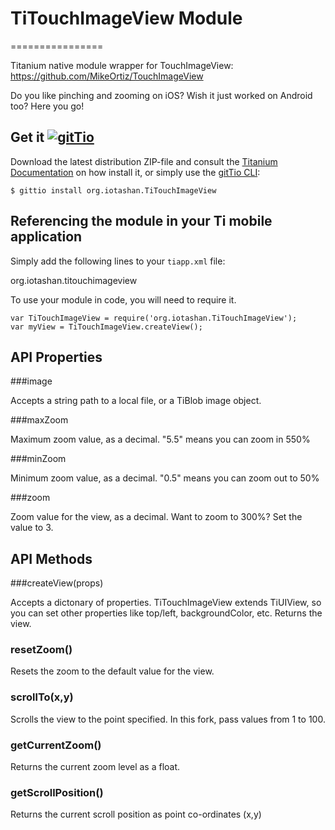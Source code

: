 # TiTouchImageView Module
================

Titanium native module wrapper for TouchImageView: https://github.com/MikeOrtiz/TouchImageView

Do you like pinching and zooming on iOS? Wish it just worked on Android too? Here you go!

## Get it [![gitTio](http://gitt.io/badge.png)](http://gitt.io/component/org.iotashan.TiTouchImageView)
Download the latest distribution ZIP-file and consult the [Titanium Documentation](http://docs.appcelerator.com/titanium/latest/#!/guide/Using_a_Module) on how install it, or simply use the [gitTio CLI](http://gitt.io/cli):

`$ gittio install org.iotashan.TiTouchImageView`

## Referencing the module in your Ti mobile application

Simply add the following lines to your `tiapp.xml` file:

<modules>
	<module platform="android">org.iotashan.titouchimageview</module>
</modules>

To use your module in code, you will need to require it.

	var TiTouchImageView = require('org.iotashan.TiTouchImageView');
	var myView = TiTouchImageView.createView();

## API Properties

###image

Accepts a string path to a local file, or a TiBlob image object.

###maxZoom

Maximum zoom value, as a decimal. "5.5" means you can zoom in 550%

###minZoom

Minimum zoom value, as a decimal. "0.5" means you can zoom out to 50%

###zoom

Zoom value for the view, as a decimal. Want to zoom to 300%? Set the value to 3.

## API Methods

###createView(props)

Accepts a dictonary of properties. TiTouchImageView extends TiUIView, so you can set other properties like top/left, backgroundColor, etc. Returns the view.

### resetZoom()

Resets the zoom to the default value for the view.

### scrollTo(x,y)

Scrolls the view to the point specified.
In this fork, pass values from 1 to 100.

### getCurrentZoom()

Returns the current zoom level as a float.

### getScrollPosition()

Returns the current scroll position as point co-ordinates (x,y)
